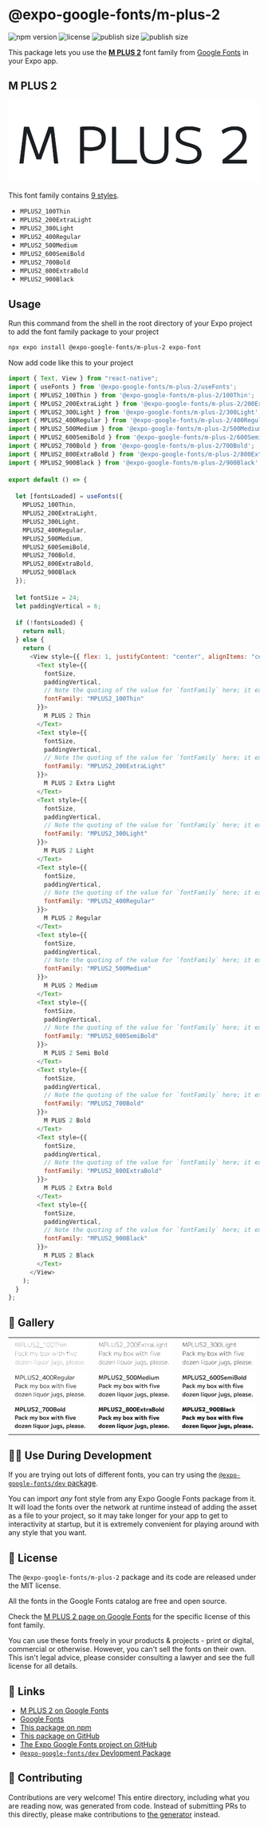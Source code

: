 # @expo-google-fonts/m-plus-2

![npm version](https://flat.badgen.net/npm/v/@expo-google-fonts/m-plus-2)
![license](https://flat.badgen.net/github/license/expo/google-fonts)
![publish size](https://flat.badgen.net/packagephobia/install/@expo-google-fonts/m-plus-2)
![publish size](https://flat.badgen.net/packagephobia/publish/@expo-google-fonts/m-plus-2)

This package lets you use the [**M PLUS 2**](https://fonts.google.com/specimen/M+PLUS+2) font family from [Google Fonts](https://fonts.google.com/) in your Expo app.

## M PLUS 2

![M PLUS 2](./font-family.png)

This font family contains [9 styles](#-gallery).

- `MPLUS2_100Thin`
- `MPLUS2_200ExtraLight`
- `MPLUS2_300Light`
- `MPLUS2_400Regular`
- `MPLUS2_500Medium`
- `MPLUS2_600SemiBold`
- `MPLUS2_700Bold`
- `MPLUS2_800ExtraBold`
- `MPLUS2_900Black`

## Usage

Run this command from the shell in the root directory of your Expo project to add the font family package to your project

```sh
npx expo install @expo-google-fonts/m-plus-2 expo-font
```

Now add code like this to your project

```js
import { Text, View } from "react-native";
import { useFonts } from '@expo-google-fonts/m-plus-2/useFonts';
import { MPLUS2_100Thin } from '@expo-google-fonts/m-plus-2/100Thin';
import { MPLUS2_200ExtraLight } from '@expo-google-fonts/m-plus-2/200ExtraLight';
import { MPLUS2_300Light } from '@expo-google-fonts/m-plus-2/300Light';
import { MPLUS2_400Regular } from '@expo-google-fonts/m-plus-2/400Regular';
import { MPLUS2_500Medium } from '@expo-google-fonts/m-plus-2/500Medium';
import { MPLUS2_600SemiBold } from '@expo-google-fonts/m-plus-2/600SemiBold';
import { MPLUS2_700Bold } from '@expo-google-fonts/m-plus-2/700Bold';
import { MPLUS2_800ExtraBold } from '@expo-google-fonts/m-plus-2/800ExtraBold';
import { MPLUS2_900Black } from '@expo-google-fonts/m-plus-2/900Black';

export default () => {

  let [fontsLoaded] = useFonts({
    MPLUS2_100Thin, 
    MPLUS2_200ExtraLight, 
    MPLUS2_300Light, 
    MPLUS2_400Regular, 
    MPLUS2_500Medium, 
    MPLUS2_600SemiBold, 
    MPLUS2_700Bold, 
    MPLUS2_800ExtraBold, 
    MPLUS2_900Black
  });

  let fontSize = 24;
  let paddingVertical = 6;

  if (!fontsLoaded) {
    return null;
  } else {
    return (
      <View style={{ flex: 1, justifyContent: "center", alignItems: "center" }}>
        <Text style={{
          fontSize,
          paddingVertical,
          // Note the quoting of the value for `fontFamily` here; it expects a string!
          fontFamily: "MPLUS2_100Thin"
        }}>
          M PLUS 2 Thin
        </Text>
        <Text style={{
          fontSize,
          paddingVertical,
          // Note the quoting of the value for `fontFamily` here; it expects a string!
          fontFamily: "MPLUS2_200ExtraLight"
        }}>
          M PLUS 2 Extra Light
        </Text>
        <Text style={{
          fontSize,
          paddingVertical,
          // Note the quoting of the value for `fontFamily` here; it expects a string!
          fontFamily: "MPLUS2_300Light"
        }}>
          M PLUS 2 Light
        </Text>
        <Text style={{
          fontSize,
          paddingVertical,
          // Note the quoting of the value for `fontFamily` here; it expects a string!
          fontFamily: "MPLUS2_400Regular"
        }}>
          M PLUS 2 Regular
        </Text>
        <Text style={{
          fontSize,
          paddingVertical,
          // Note the quoting of the value for `fontFamily` here; it expects a string!
          fontFamily: "MPLUS2_500Medium"
        }}>
          M PLUS 2 Medium
        </Text>
        <Text style={{
          fontSize,
          paddingVertical,
          // Note the quoting of the value for `fontFamily` here; it expects a string!
          fontFamily: "MPLUS2_600SemiBold"
        }}>
          M PLUS 2 Semi Bold
        </Text>
        <Text style={{
          fontSize,
          paddingVertical,
          // Note the quoting of the value for `fontFamily` here; it expects a string!
          fontFamily: "MPLUS2_700Bold"
        }}>
          M PLUS 2 Bold
        </Text>
        <Text style={{
          fontSize,
          paddingVertical,
          // Note the quoting of the value for `fontFamily` here; it expects a string!
          fontFamily: "MPLUS2_800ExtraBold"
        }}>
          M PLUS 2 Extra Bold
        </Text>
        <Text style={{
          fontSize,
          paddingVertical,
          // Note the quoting of the value for `fontFamily` here; it expects a string!
          fontFamily: "MPLUS2_900Black"
        }}>
          M PLUS 2 Black
        </Text>
      </View>
    );
  }
};
```

## 🔡 Gallery


||||
|-|-|-|
|![MPLUS2_100Thin](./100Thin/MPLUS2_100Thin.ttf.png)|![MPLUS2_200ExtraLight](./200ExtraLight/MPLUS2_200ExtraLight.ttf.png)|![MPLUS2_300Light](./300Light/MPLUS2_300Light.ttf.png)||
|![MPLUS2_400Regular](./400Regular/MPLUS2_400Regular.ttf.png)|![MPLUS2_500Medium](./500Medium/MPLUS2_500Medium.ttf.png)|![MPLUS2_600SemiBold](./600SemiBold/MPLUS2_600SemiBold.ttf.png)||
|![MPLUS2_700Bold](./700Bold/MPLUS2_700Bold.ttf.png)|![MPLUS2_800ExtraBold](./800ExtraBold/MPLUS2_800ExtraBold.ttf.png)|![MPLUS2_900Black](./900Black/MPLUS2_900Black.ttf.png)||


## 👩‍💻 Use During Development

If you are trying out lots of different fonts, you can try using the [`@expo-google-fonts/dev` package](https://github.com/expo/google-fonts/tree/master/font-packages/dev#readme).

You can import _any_ font style from any Expo Google Fonts package from it. It will load the fonts over the network at runtime instead of adding the asset as a file to your project, so it may take longer for your app to get to interactivity at startup, but it is extremely convenient for playing around with any style that you want.


## 📖 License

The `@expo-google-fonts/m-plus-2` package and its code are released under the MIT license.

All the fonts in the Google Fonts catalog are free and open source.

Check the [M PLUS 2 page on Google Fonts](https://fonts.google.com/specimen/M+PLUS+2) for the specific license of this font family.

You can use these fonts freely in your products & projects - print or digital, commercial or otherwise. However, you can't sell the fonts on their own. This isn't legal advice, please consider consulting a lawyer and see the full license for all details.

## 🔗 Links

- [M PLUS 2 on Google Fonts](https://fonts.google.com/specimen/M+PLUS+2)
- [Google Fonts](https://fonts.google.com/)
- [This package on npm](https://www.npmjs.com/package/@expo-google-fonts/m-plus-2)
- [This package on GitHub](https://github.com/expo/google-fonts/tree/master/font-packages/m-plus-2)
- [The Expo Google Fonts project on GitHub](https://github.com/expo/google-fonts)
- [`@expo-google-fonts/dev` Devlopment Package](https://github.com/expo/google-fonts/tree/master/font-packages/dev)

## 🤝 Contributing

Contributions are very welcome! This entire directory, including what you are reading now, was generated from code. Instead of submitting PRs to this directly, please make contributions to [the generator](https://github.com/expo/google-fonts/tree/master/packages/generator) instead.
